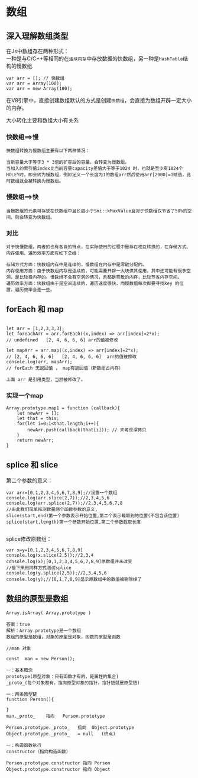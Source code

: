# 数组

## 深入理解数组类型

在Js中数组存在两种形式：  
一种是与C/C++等相同的在`连续内存`中存放数据的快数组，另一种是`HashTable`结构的慢数组.


```
var arr = []; // 快数组
var arr = Array(100);
var arr = new Array(100);
```

在V8引擎中，直接创建数组默认的方式是创建`快数组`，会直接为数组开辟一定大小的内存。


大小转化主要和数组大小有关系

### 快数组==>慢
```
快数组转换为慢数组主要有以下两种情况：

当新容量大于等于3 * 3倍的扩容后的容量，会转变为慢数组。
当加入的索引值index比当前容量capacity差值大于等于1024 时，也就是至少有1024个HOLEY时，即会转为慢数组，例如定义一个长度为1的数组arr然后使用arr[2000]=1赋值，此时数组就会被转换为慢数组。
```

### 慢数组==>快
```
当慢数组的元素可存放在快数组中且长度小于Smi::kMaxValue且对于快数组仅节省了50%的空间，则会转变为快数组。
```
### 对比

```
对于快慢数组，两者的也有各自的特点，在实际使用的过程中是存在相互转换的，在存储方式、内存使用、遍历效率方面有如下总结：

存储方式方面：快数组内存中是连续的，慢数组在内存中是零散分配的。
内存使用方面：由于快数组内存是连续的，可能需要开辟一大块供其使用，其中还可能有很多空洞，是比较费内存的。慢数组不会有空洞的情况，且都是零散的内存，比较节省内存空间。
遍历效率方面：快数组由于是空间连续的，遍历速度很快，而慢数组每次都要寻找key 的位置，遍历效率会差一些。

```

## forEach 和 map

```

let arr = [1,2,3,3,3];
let foreachArr = arr.forEach((x,index) => arr[index]=2*x);  
// undefined   [2, 4, 6, 6, 6] arr的值被修改

let mapArr = arr.map((x,index) => arr[index]=2*x);  
// [2, 4, 6, 6, 6]   [2, 4, 6, 6, 6]  arr的值被修改
console.log(arr, mapArr);
// forEach 无返回值 ， map有返回值（新数组占内存）

上面 arr 是引用类型，当然被修改了。

```

### 实现一个map

```
Array.prototype.map1 = function (callback){	
	let newArr = [];
	let that = this;
	for(let i=0;i<that.length;i++){		
		newArr.push(callback(that[i])); // 未考虑深拷贝
	}
	return newArr;
}

```

## splice 和 slice


第二个参数的意义：
```
var arr=[0,1,2,3,4,5,6,7,8,9];//设置一个数组
console.log(arr.slice(2,7));//2,3,4,5,6
console.log(arr.splice(2,7));//2,3,4,5,6,7,8
//由此我们简单推测数量两个函数参数的意义,
slice(start,end)第一个参数表示开始位置,第二个表示截取到的位置(不包含该位置)
splice(start,length)第一个参数开始位置,第二个参数截取长度


```

splice修改原数组：
```
var x=y=[0,1,2,3,4,5,6,7,8,9]
console.log(x.slice(2,5));//2,3,4
console.log(x);[0,1,2,3,4,5,6,7,8,9]原数组并未改变
//接下来用同样方式测试splice
console.log(y.splice(2,5));//2,3,4,5,6
console.log(y);//[0,1,7,8,9]显示原数组中的数值被剔除掉了

```

## 数组的原型是数组

```
Array.isArray( Array.prototype )

答案：true
解析：Array.prototype是一个数组
数组的原型是数组，对象的原型是对象，函数的原型是函数
```

```
//man 对象

const  man = new Person();

一：基本概念
prototype(原型对象：只有函数才有的，是属性的集合) 
_proto_(每个对象都有，指向原型对象的指针，指针链就是原型链)

一：两条原型链
function Person(){

}
man._proto_    指向   Person.prototype

Person.prototype._proto_   指向  Object.prototype
Object.prototype._proto_   = null   (终点)

一：构造函数执行
constructor（指向构造函数）

Person.prototype.constructor 指向 Person
Object.prototype.constructor 指向 Object

```

